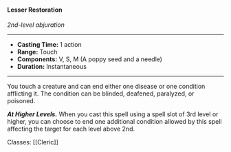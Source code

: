 #### Lesser Restoration
*2nd-level abjuration*
___
- **Casting Time:** 1 action
- **Range:** Touch
- **Components:** V, S, M (A poppy seed and a needle)
- **Duration:** Instantaneous
---
You touch a creature and can end either one disease or one condition afflicting it. The condition can be blinded, deafened, paralyzed, or poisoned.

***At Higher Levels.*** When you cast this spell using a spell slot of 3rd level or higher, you can choose to end one additional condition allowed by this spell affecting the target for each level above 2nd.

Classes: [[Cleric]]